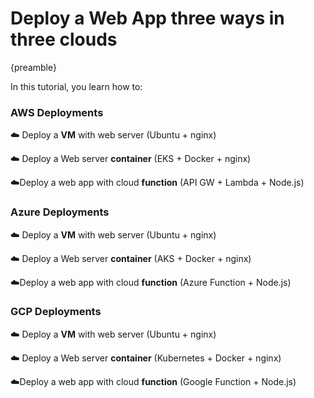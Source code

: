 # Deploy a Web App three ways in three clouds

{preamble}

In this tutorial, you learn how to:

### AWS Deployments

:cloud: Deploy a **VM** with web server (Ubuntu + nginx)

☁️ Deploy a Web server **container**  (EKS + Docker + nginx)

☁️Deploy a web app with cloud **function** (API GW + Lambda + Node.js)



### Azure Deployments

☁️ Deploy a **VM** with web server (Ubuntu + nginx)

☁️ Deploy a Web server **container**  (AKS + Docker + nginx)

☁️Deploy a web app with cloud **function** (Azure Function + Node.js)



### GCP Deployments

☁️ Deploy a **VM** with web server (Ubuntu + nginx)

☁️ Deploy a Web server **container**  (Kubernetes + Docker + nginx)

☁️Deploy a web app with cloud **function** (Google Function + Node.js)

